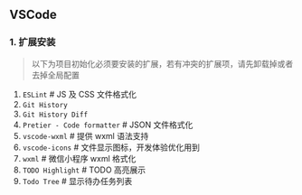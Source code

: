 ## VSCode

### 1. 扩展安装

> 以下为项目初始化必须要安装的扩展，若有冲突的扩展项，请先卸载掉或者去掉全局配置

1. `ESLint` # JS 及 CSS 文件格式化
2. `Git History`
3. `Git History Diff`
4. `Pretier - Code formatter` # JSON 文件格式化
5. `vscode-wxml` # 提供 wxml 语法支持
6. `vscode-icons` # 文件显示图标，开发体验优化用到
7. `wxml` # 微信小程序 wxml 格式化
8. `TODO Highlight` # TODO 高亮展示
9. `Todo Tree` # 显示待办任务列表
